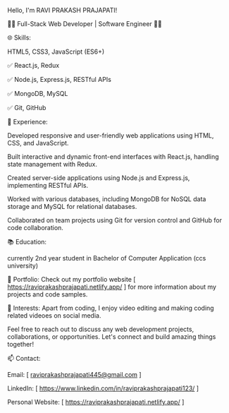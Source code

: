 Hello, I'm RAVI PRAKASH PRAJAPATI!

👩‍💻 Full-Stack Web Developer | Software Engineer 👨‍💻

🌐 Skills:

HTML5, CSS3, JavaScript (ES6+)

✅ React.js, Redux

✅ Node.js, Express.js, RESTful APIs

✅ MongoDB, MySQL

✅ Git, GitHub

🔭 Experience:


Developed responsive and user-friendly web applications using HTML, CSS, and JavaScript.

Built interactive and dynamic front-end interfaces with React.js, handling state management with Redux.

Created server-side applications using Node.js and Express.js, implementing RESTful APIs.

Worked with various databases, including MongoDB for NoSQL data storage and MySQL for relational databases.

Collaborated on team projects using Git for version control and GitHub for code collaboration.

📚 Education:

currently 2nd year student in Bachelor of Computer Application (ccs university)

💼 Portfolio: Check out my portfolio website [ https://raviprakashprajapati.netlify.app/ ] for more information about my projects and code samples.

🎯 Interests: Apart from coding, I enjoy video editing and making coding related videoes on social media.

Feel free to reach out to discuss any web development projects, collaborations, or opportunities. Let's connect and build amazing things together!

📫 Contact:

Email: [ raviprakashprajapati445@gmail.com ]

LinkedIn: [ https://www.linkedin.com/in/raviprakashprajapati123/ ]

Personal Website: [ https://raviprakashprajapati.netlify.app/ ]
